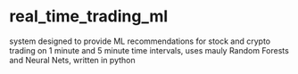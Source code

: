 # real_time_trading_ml
system designed to provide ML recommendations for stock and crypto trading on 1 minute and 5 minute time intervals, uses mauly Random Forests and Neural Nets, written in python
